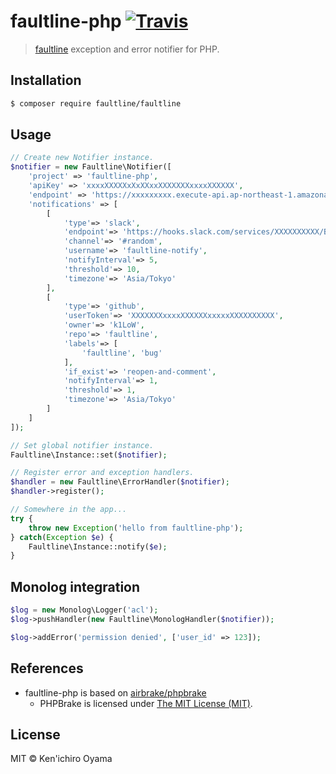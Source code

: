# faultline-php [![Travis](https://img.shields.io/travis/faultline/faultline-php.svg)](https://travis-ci.org/faultline/faultline-php)

> [faultline](https://github.com/faultline/faultline) exception and error notifier for PHP.

## Installation

```sh
$ composer require faultline/faultline
```

## Usage

```php
// Create new Notifier instance.
$notifier = new Faultline\Notifier([
    'project' => 'faultline-php',
    'apiKey' => 'xxxxXXXXXxXxXXxxXXXXXXXxxxxXXXXXX',
    'endpoint' => 'https://xxxxxxxxx.execute-api.ap-northeast-1.amazonaws.com/v0',
    'notifications' => [
        [
            'type'=> 'slack',
            'endpoint'=> 'https://hooks.slack.com/services/XXXXXXXXXX/B2RAD9423/WC2uTs3MyGldZvieAtAA7gQq',
            'channel'=> '#random',
            'username'=> 'faultline-notify',
            'notifyInterval'=> 5,
            'threshold'=> 10,
            'timezone'=> 'Asia/Tokyo'
        ],
        [
            'type'=> 'github',
            'userToken'=> 'XXXXXXXxxxxXXXXXXxxxxxXXXXXXXXXX',
            'owner'=> 'k1LoW',
            'repo'=> 'faultline',
            'labels'=> [
                'faultline', 'bug'
            ],
            'if_exist'=> 'reopen-and-comment',
            'notifyInterval'=> 1,
            'threshold'=> 1,
            'timezone'=> 'Asia/Tokyo'
        ]
    ]
]);

// Set global notifier instance.
Faultline\Instance::set($notifier);

// Register error and exception handlers.
$handler = new Faultline\ErrorHandler($notifier);
$handler->register();

// Somewhere in the app...
try {
    throw new Exception('hello from faultline-php');
} catch(Exception $e) {
    Faultline\Instance::notify($e);
}
```

## Monolog integration

```php
$log = new Monolog\Logger('acl');
$log->pushHandler(new Faultline\MonologHandler($notifier));

$log->addError('permission denied', ['user_id' => 123]);
```

## References

- faultline-php is based on [airbrake/phpbrake](https://github.com/airbrake/phpbrake)
    - PHPBrake is licensed under [The MIT License (MIT)](https://github.com/airbrake/phpbrake/LICENSE).

## License

MIT © Ken&#39;ichiro Oyama
